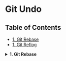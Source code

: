 # Git Undo

## Table of Contents

- [1. Git Rebase](#1-git-rebase) 
- [1. Git Reflog](#2-git-reflog) 


<details>
<summary><strong>1. Git Rebase</strong></summary>

Perfect 👍 thanks for sharing your raw notes.
I’ll polish them into your **new pattern** (story-like, smooth flow, analogies, clear commands, tips & troubleshooting).

Here’s the improved **Git Revert** section for your **Git Undo notes**:

````markdown
# 🐧 Git Undo – Part 1: Git Revert  

---

## Why do we need Git Revert?  

Sometimes you make a commit and later realize:  
- You added the wrong code.  
- You broke something.  
- You need to roll it back, but without deleting history.  

👉 In these cases, `git revert` is the safest way to undo because it **creates a new commit that cancels out the changes** of the bad commit.  
It does **not erase history**, so it works perfectly in shared repositories (GitHub, GitLab, Bitbucket).  

*Analogy:* Imagine you wrote something wrong in ink on a whiteboard. Instead of erasing the entire board (losing history), you add a **new note** that says “Ignore the previous line.” Everyone still sees the history, but also sees the correction.  

---

## How does Git Revert work?  

- Finds the commit you want to undo.  
- Creates a **new commit** that reverses that commit’s changes.  
- Keeps commit history intact.  

---

## Basic Commands  

| Command | Meaning |
|---------|---------|
| `git revert HEAD` | Revert the latest commit |
| `git revert <commit_id>` | Revert a specific commit |
| `git revert HEAD~2` | Revert a commit two steps back |
| `git revert --no-edit` | Skip opening commit message editor |
| `git log --oneline` | Show commit history to find commits |

---

## Step 1: Find the Commit  

Use `git log --oneline` to see recent commits:  

```bash
git log --oneline
52418f7 (HEAD -> master) Just a regular update, definitely no accidents here...
9a9add8 (origin/master) Added .gitignore
81912ba Corrected spelling error
3fdaa5b Merge pull request #1 from update-readme
...
````

Copy the **commit ID** you want to undo.

---

## Step 2: Run Git Revert

Revert the latest commit:

```bash
git revert HEAD --no-edit
```

**Output example:**

```output
[master e56ba1f] Revert "Just a regular update, definitely no accidents here..."
 Date: Thu Apr 22 10:50:13 2021 +0200
 1 file changed, 0 insertions(+), 0 deletions(-)
 create mode 100644 img_hello_git.jpg
```

This created a **new commit** that reversed the bad one.

---

## Step 3: Review Changes

Check commit history again:

```bash
git log --oneline
```

Example result:

```output
e56ba1f (HEAD -> master) Revert "Just a regular update, definitely no accidents here..."
52418f7 Just a regular update, definitely no accidents here...
9a9add8 (origin/master) Added .gitignore
...
```

Notice:

* The **bad commit** is still there (history preserved).
* But now there’s a new commit that cancels it out.

---

## Tips & Best Practices

* ✅ Use **`git revert`** instead of `git reset` in **shared repos** to keep history clean.
* ✅ Use `git log --oneline` to quickly find commit IDs.
* ✅ Use `--no-edit` if you don’t want to edit the default revert message.

---

## Troubleshooting

* **Problem:** `error: could not revert...`

  * Run:

    ```bash
    git revert --abort
    ```

    (Abort the revert process.)

* **Problem:** `error: could not apply...`

  * Run:

    ```bash
    git revert --continue
    ```

    (Continue after resolving conflicts.)

---

## When to use Git Revert?

* When you want to **undo a commit** but keep project history intact.
* Safe for **collaborative projects** on GitHub, GitLab, Bitbucket.
* Best choice when you don’t want to **rewrite history**.

---

```

---

✅ Now your **Git Revert** notes are:  
- Beginner-friendly with analogy (whiteboard ink correction).  
- Structured in steps (Find commit → Revert → Review).  
- Includes commands, outputs, tips, and troubleshooting.  

Do you want me to move on to **Git Reset** next in the same pattern?
```



Understood ✅ — I’ll make sure **nothing is missed** from `git reflog`.
Here’s the **full detailed section (#2 Git Reflog)** that will fit right after **Revert** and before **Reset** in your **Git Undo file**.

---

## 2. Git Reflog – Notes

---

### Table of Contents (for this section)

1. [What is Git Reflog?](#what-is-git-reflog)
2. [Why Do We Need Git Reflog?](#why-do-we-need-git-reflog)
3. [Basic Usage](#basic-usage)
4. [Recovering Lost Commits](#recovering-lost-commits)
5. [Restoring Deleted Branches](#restoring-deleted-branches)
6. [Cleaning and Expiration](#cleaning-and-expiration)
7. [Best Practices](#best-practices)
8. [Warnings](#warnings)

---

<details>
<summary><strong>1. What is Git Reflog?</strong></summary>

* `git reflog` = **Reference Log**.
* It records every change made to the **tip of branches (HEAD)**.
* Unlike `git log`, it also shows commits that are not reachable from any branch or tag.
* Think of it as a **“time machine”** for Git: you can go back to almost any point in your local history.

Example commands that update the reflog:

* `commit`, `merge`, `rebase`, `reset`, `checkout`, `pull`, `clone`

</details>

---

<details>
<summary><strong>2. Why Do We Need Git Reflog?</strong></summary>

Use reflog when:

* You ran `git reset --hard` and lost commits.
* You accidentally deleted a branch and want it back.
* You rewrote history (`git rebase`, `git commit --amend`) and need the old state.
* You want to see **every move HEAD made** in the repo, not just commits.

</details>

---

<details>
<summary><strong>3. Basic Usage</strong></summary>

Run:

```bash
git reflog
```

Example output:

```output
e56ba1f HEAD@{0}: reset: moving to HEAD~1
52418f7 HEAD@{1}: commit: Just a regular update
9a9add8 HEAD@{2}: commit: Added .gitignore
836e5bf HEAD@{3}: checkout: moving from main to feature
```

Explanation:

* `HEAD@{0}` = current HEAD
* `HEAD@{1}`, `HEAD@{2}` = previous states
* Each entry has **commit hash + action + message**

</details>

---

<details>
<summary><strong>4. Recovering Lost Commits</strong></summary>

Find the lost commit hash in reflog:

```bash
git reflog
```

Then restore:

```bash
git checkout <commit-hash>
```

Or move HEAD back:

```bash
git reset --hard <commit-hash>
```

Example:

```bash
git reset --hard HEAD@{2}
```

→ Restores repo to the state of HEAD two moves ago.

</details>

---

<details>
<summary><strong>5. Restoring Deleted Branches</strong></summary>

If you delete a branch accidentally:

```bash
git reflog
```

Find last commit of that branch, then recreate:

```bash
git branch branch-name <commit-hash>
```

Example:

```bash
git branch feature-xyz e56ba1f
```

</details>

---

<details>
<summary><strong>6. Cleaning and Expiration</strong></summary>

* Reflog entries are **local only**.
* Default expiration:

  * 90 days for entries
  * 30 days for unreachable commits

Force cleanup:

```bash
git reflog expire --expire=30.days refs/heads/main
git gc --prune=now
```

</details>

---

<details>
<summary><strong>7. Best Practices</strong></summary>

* Always check reflog before panicking about “lost commits.”
* Combine `git reflog` with `git log` to trace both visible and hidden commits.
* Good habit: when doing risky operations (`rebase`, `reset --hard`), know you can recover with reflog.
* Reflog is **per repo, per machine** → it does not sync with remote.

</details>

---

<details>
<summary><strong>8. Warnings</strong></summary>

⚠️ Reflog is **local**: if you delete a branch and push, reflog will not help on the remote.
⚠️ Expired or garbage-collected commits may not be recoverable.
⚠️ Do not rely on reflog as a permanent backup → always push important branches.

</details>

---

✅ This version includes **every key use case**: lost commits, deleted branches, recovery, expiration, cleanup, and warnings.
When you share your **full Git Undo file**, I’ll fix **headings + global TOC** so everything lines up (Revert → Reflog → Reset).

Do you want me to **pre-build the combined TOC** now (with Revert → Reflog → Reset) so you’ll just paste sections in order?
